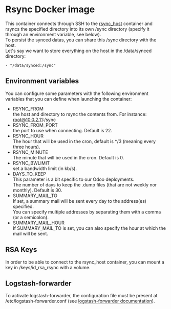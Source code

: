 # Rsync Docker image

This container connects through SSH to the [rsync_host](../rsync_host/readme.md) container and rsyncs the specified directory
into its own /sync directory (specify it through an environment variable, see below).  
To persist the synced datas, you can share this /sync directory with the host.  
Let's say we want to store everything on the host in the /data/synced directory:

    - "/data/synced:/sync"
    
## Environment variables

You can configure some parameters with the following environment variables that you can define when launching the container:

- RSYNC_FROM  
the host and directory to rsync the contents from. For instance: root@10.0.2.11:/sync
- RSYNC_FROM_PORT  
the port to use when connecting. Default is 22.
- RSYNC_HOUR  
The hour that will be used in the cron, default is */3 (meaning every three hours).
- RSYNC_MINUTE  
The minute that will be used in the cron. Default is 0.
- RSYNC_BWLIMIT  
set a bandwidth limit (in kb/s).
- DAYS_TO_KEEP  
This parameter is a bit specific to our Odoo deployments.  
The number of days to keep the .dump files (that are not weekly nor monthly). Default is 30.
- SUMMARY_MAIL_TO  
If set, a summary mail will be sent every day to the address(es) specified.  
You can specify multiple addresses by separating them with a comma (or a semicolon).
- SUMMARY_MAIL_HOUR  
If SUMMARY_MAIL_TO is set, you can also specify the hour at which the mail will be sent.

## RSA Keys

In order to be able to connect to the rsync_host container, you can mount a key in /keys/id_rsa_rsync with a volume.

## Logstash-forwarder

To activate logstash-forwarder, the configuration file must be present at /etc/logstash-forwarder.conf (see [logstash-forwarder documentation](https://github.com/taktik/odoo-docker-commons/tree/master/logstash_forwarder)).

